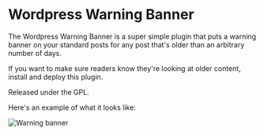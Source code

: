 # Wordpress Warning Banner

The Wordpress Warning Banner is a super simple plugin that puts a warning banner on your standard posts for any post that's older than an arbitrary number of days.

If you want to make sure readers know they're looking at older content, install and deploy this plugin.

Released under the GPL.

Here's an example of what it looks like:

![Warning banner](https://www.trustinsights.ai/wp-content/uploads/2023/10/2023-10-13_15-19-06.png)
